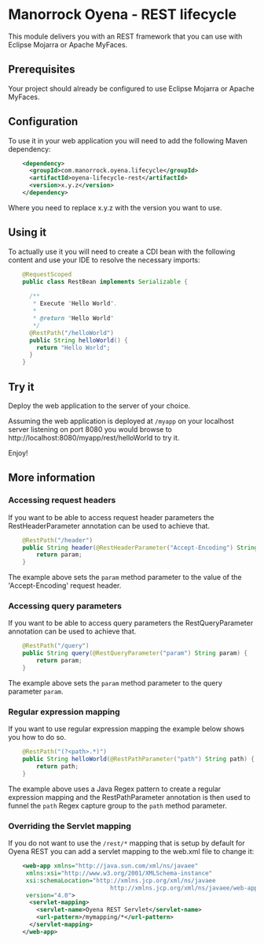 
# Manorrock Oyena - REST lifecycle

This module delivers you with an REST framework that you can use with Eclipse
Mojarra or Apache MyFaces.

## Prerequisites

Your project should already be configured to use Eclipse Mojarra or Apache
MyFaces.

## Configuration

To use it in your web application you will need to add the following Maven
dependency:

```xml
    <dependency>
      <groupId>com.manorrock.oyena.lifecycle</groupId>
      <artifactId>oyena-lifecycle-rest</artifactId>
      <version>x.y.z</version>
    </dependency>
```

Where you need to replace x.y.z with the version you want to use.

## Using it

To actually use it you will need to create a CDI bean with the following content
and use your IDE to resolve the necessary imports:

```java
    @RequestScoped
    public class RestBean implements Serializable {
 
      /**
       * Execute "Hello World".
       *
       * @return "Hello World"
       */
      @RestPath("/helloWorld")
      public String helloWorld() {
        return "Hello World";
      }
    }
```

## Try it

Deploy the web application to the server of your choice.

Assuming the web application is deployed at `/myapp` on your localhost server
listening on port 8080 you would browse to 
http://localhost:8080/myapp/rest/helloWorld to try it.

Enjoy!

## More information

### Accessing request headers

If you want to be able to access request header parameters the RestHeaderParameter
annotation can be used to achieve that.

```java
    @RestPath("/header")
    public String header(@RestHeaderParameter("Accept-Encoding") String param) {
        return param;
    }
```

The example above sets the `param` method parameter to the value of the 
'Accept-Encoding' request header.

### Accessing query parameters

If you want to be able to access query parameters the RestQueryParameter
annotation can be used to achieve that.

```java
    @RestPath("/query")
    public String query(@RestQueryParameter("param") String param) {
        return param;
    }
```

The example above sets the `param` method parameter to the query parameter `param`.

### Regular expression mapping

If you want to use regular expression mapping the example below shows you how to
do so.

```java
    @RestPath("(?<path>.*)")
    public String helloWorld(@RestPathParameter("path") String path) {
        return path;
    }
```

The example above uses a Java Regex pattern to create a regular expression mapping
and the RestPathParameter annotation is then used to funnel the `path` Regex 
capture group to the `path` method parameter.

### Overriding the Servlet mapping

If you do not want to use the `/rest/*` mapping that is setup by default for
Oyena REST you can add a servlet mapping to the web.xml file to change it:

```xml
    <web-app xmlns="http://java.sun.com/xml/ns/javaee"
	 xmlns:xsi="http://www.w3.org/2001/XMLSchema-instance"
	 xsi:schemaLocation="http://xmlns.jcp.org/xml/ns/javaee
                             http://xmlns.jcp.org/xml/ns/javaee/web-app_4_0.xsd"
	 version="4.0">
      <servlet-mapping>
        <servlet-name>Oyena REST Servlet</servlet-name>
        <url-pattern>/mymapping/*</url-pattern>
      </servlet-mapping>
    </web-app>
```
